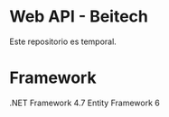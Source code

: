 # Web API - Beitech

Este repositorio es temporal.

# Framework

.NET Framework 4.7
Entity Framework 6
